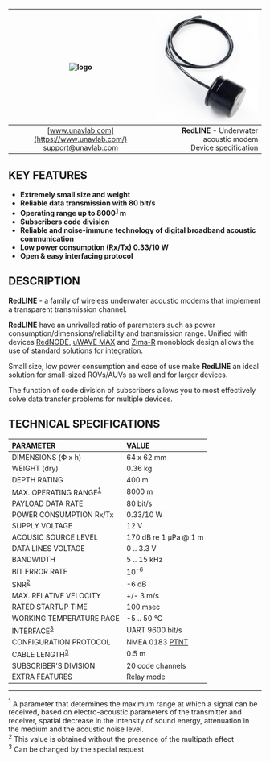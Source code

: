 | ![logo](https://ucnl.github.io/documentation/sm_logo.png) | ![logo](/documentation/def_modem_black.png) |
| :---: | ---: |
| [www.unavlab.com](https://www.unavlab.com/) <br/> [support@unavlab.com](mailto:support@unavlab.com) | **RedLINE** - Underwater acoustic modem <br/> Device specification |

## KEY FEATURES
* **Extremely small size and weight**
* **Reliable data transmission with 80 bit/s**
* **Operating range up to 8000<sup>[1](#footnote1)</sup> m**
* **Subscribers code division**
* **Reliable and noise-immune technology of digital broadband acoustic communication**
* **Low power consumption (Rx/Tx) 0.33/10 W**
* **Open & easy interfacing protocol**


## DESCRIPTION
**RedLINE** - a family of wireless underwater acoustic modems that implement a transparent transmission channel.

**RedLINE** have an unrivalled ratio of parameters such as power consumption/dimensions/reliability and transmission range.
Unified with devices [RedNODE](/documentation/EN/RedWAVE/RedNODE_Specification_en.md), [uWAVE MAX](/documentation/EN/uWAVE/uWAVE_Max_Specification_en.md) and [Zima-R](/documentation/EN/Zima/Zima_R_Specification_en.md) monoblock design allows the use of standard solutions for integration.

Small size, low power consumption and ease of use make **RedLINE** an ideal solution for small-sized ROVs/AUVs as well
and for larger devices.

The function of code division of subscribers allows you to most effectively solve data transfer problems for multiple devices.

<div style="page-break-after: always;"></div>

## TECHNICAL SPECIFICATIONS

| PARAMETER | VALUE |
| :--- | :--- |
| DIMENSIONS (Ф х h) | 64 x 62 mm |
| WEIGHT (dry) | 0.36 kg |
| DEPTH RATING | 400 m |
| MAX. OPERATING RANGE<sup>[1](#footnote1)</sup> | 8000 m |
| PAYLOAD DATA RATE | 80 bit/s |
| POWER CONSUMPTION Rx/Tx | 0.33/10 W |
| SUPPLY VOLTAGE | 12 V |
| ACOUSIC SOURCE LEVEL | 170 dB re 1 μPa @ 1 m |
| DATA LINES VOLTAGE | 0 .. 3.3 V |
| BANDWIDTH | 5 .. 15 kHz |
| BIT ERROR RATE | 10<sup>-6</sup> |
| SNR<sup>[2](#footnote2)</sup> | -6 dB |
| MAX. RELATIVE VELOCITY | +/- 3 m/s |
| RATED STARTUP TIME | 100 msec |
| WORKING TEMPERATURE RAGE | -5 .. 50 °C |
| INTERFACE<sup>[3](#footnote3)</sup> | UART 9600 bit/s |
| CONFIGURATION PROTOCOL | NMEA 0183 [PTNT](RedLINE_Protocol_Specifications_en.md) |
| CABLE LENGTH<sup>[3](#footnote3)</sup> | 0.5 m |
| SUBSCRIBER'S DIVISION | 20 code channels |
| EXTRA FEATURES | Relay mode |
  
________________
<a name="footnote1"><sup>1</sup></a> A parameter that determines the maximum range at which a signal can be received, based on electro-acoustic parameters of the transmitter and receiver, spatial decrease in the intensity of sound energy, attenuation in the medium and the acoustic noise level.  
<a name="footnote2"><sup>2</sup></a> This value is obtained without the presence of the multipath effect  
<a name="footnote3"><sup>3</sup></a> Can be changed by the special request  

